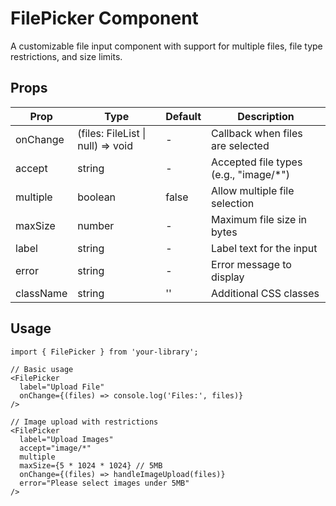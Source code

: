 # FilePicker Component

A customizable file input component with support for multiple files, file type restrictions, and size limits.

## Props

| Prop | Type | Default | Description |
|------|------|---------|-------------|
| onChange | (files: FileList \| null) => void | - | Callback when files are selected |
| accept | string | - | Accepted file types (e.g., "image/*") |
| multiple | boolean | false | Allow multiple file selection |
| maxSize | number | - | Maximum file size in bytes |
| label | string | - | Label text for the input |
| error | string | - | Error message to display |
| className | string | '' | Additional CSS classes |

## Usage

```tsx
import { FilePicker } from 'your-library';

// Basic usage
<FilePicker
  label="Upload File"
  onChange={(files) => console.log('Files:', files)}
/>

// Image upload with restrictions
<FilePicker
  label="Upload Images"
  accept="image/*"
  multiple
  maxSize={5 * 1024 * 1024} // 5MB
  onChange={(files) => handleImageUpload(files)}
  error="Please select images under 5MB"
/>
```